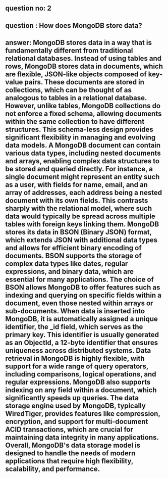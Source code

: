 
## question no: 2

## question : How does MongoDB store data?

## answer: MongoDB stores data in a way that is fundamentally different from traditional relational databases. Instead of using tables and rows, MongoDB stores data in documents, which are flexible, JSON-like objects composed of key-value pairs. These documents are stored in collections, which can be thought of as analogous to tables in a relational database. However, unlike tables, MongoDB collections do not enforce a fixed schema, allowing documents within the same collection to have different structures. This schema-less design provides significant flexibility in managing and evolving data models. A MongoDB document can contain various data types, including nested documents and arrays, enabling complex data structures to be stored and queried directly. For instance, a single document might represent an entity such as a user, with fields for name, email, and an array of addresses, each address being a nested document with its own fields. This contrasts sharply with the relational model, where such data would typically be spread across multiple tables with foreign keys linking them. MongoDB stores its data in BSON (Binary JSON) format, which extends JSON with additional data types and allows for efficient binary encoding of documents. BSON supports the storage of complex data types like dates, regular expressions, and binary data, which are essential for many applications. The choice of BSON allows MongoDB to offer features such as indexing and querying on specific fields within a document, even those nested within arrays or sub-documents. When data is inserted into MongoDB, it is automatically assigned a unique identifier, the _id field, which serves as the primary key. This identifier is usually generated as an ObjectId, a 12-byte identifier that ensures uniqueness across distributed systems. Data retrieval in MongoDB is highly flexible, with support for a wide range of query operators, including comparisons, logical operations, and regular expressions. MongoDB also supports indexing on any field within a document, which significantly speeds up queries. The data storage engine used by MongoDB, typically WiredTiger, provides features like compression, encryption, and support for multi-document ACID transactions, which are crucial for maintaining data integrity in many applications. Overall, MongoDB's data storage model is designed to handle the needs of modern applications that require high flexibility, scalability, and performance.
  